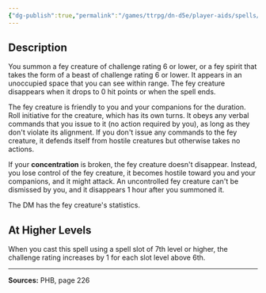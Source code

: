 ```yaml
---
{"dg-publish":true,"permalink":"/games/ttrpg/dn-d5e/player-aids/spells/level-6/conjure-fey/","tags":["TTRPG/DND/5e","verbal","somatic","concentration","Spell"],"noteIcon":""}
---
```



## Description
You summon a fey creature of challenge rating 6 or lower, or a fey spirit that takes the form of a beast of challenge rating 6 or lower.
It appears in an unoccupied space that you can see within range.
The fey creature disappears when it drops to 0 hit points or when the spell ends.

The fey creature is friendly to you and your companions for the duration.
Roll initiative for the creature, which has its own turns.
It obeys any verbal commands that you issue to it (no action required by you), as long as they don't violate its alignment.
If you don't issue any commands to the fey creature, it defends itself from hostile creatures but otherwise takes no actions.

If your **concentration** is broken, the fey creature doesn't disappear.
Instead, you lose control of the fey creature, it becomes hostile toward you and your companions, and it might attack.
An uncontrolled fey creature can't be dismissed by you, and it disappears 1 hour after you summoned it.

The DM has the fey creature's statistics.

## At Higher Levels
When you cast this spell using a spell slot of 7th level or higher, the challenge rating increases by 1 for each slot level above 6th.

---

**Sources:** PHB, page 226
